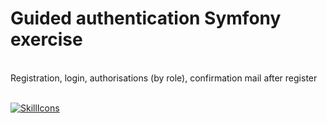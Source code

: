 <h1>Guided authentication Symfony exercise</h1><br>
Registration, login, authorisations (by role), confirmation mail after register
<br>
<br>

[![SkillIcons](https://skillicons.dev/icons?i=symfony,php,vscode)](https://skillicons.dev)
